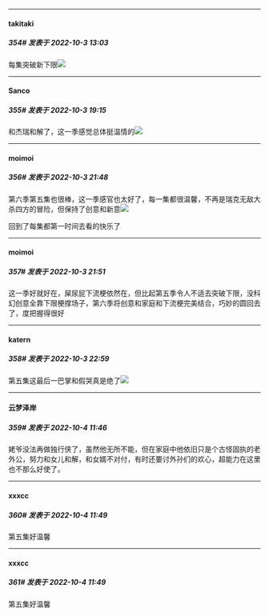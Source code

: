 

*****

####  takitaki  
##### 354#       发表于 2022-10-3 13:03

每集突破新下限<img src="https://static.saraba1st.com/image/smiley/face2017/067.png" referrerpolicy="no-referrer">



*****

####  Sanco  
##### 355#       发表于 2022-10-3 19:15

和杰瑞和解了，这一季感觉总体挺温情的<img src="https://static.saraba1st.com/image/smiley/face2017/067.png" referrerpolicy="no-referrer">



*****

####  moimoi  
##### 356#       发表于 2022-10-3 21:48

第六季第五集也很棒，这一季感官也太好了，每一集都很温馨，不再是瑞克无敌大杀四方的冒险，但保持了创意和新意<img src="https://static.saraba1st.com/image/smiley/face2017/174.png" referrerpolicy="no-referrer">

回到了每集都第一时间去看的快乐了



*****

####  moimoi  
##### 357#       发表于 2022-10-3 21:51

这一季好就好在，屎尿屁下流梗依然在，但比起第五季令人不适去突破下限，没科幻创意全靠下限梗撑场子，第六季将创意和家庭和下流梗完美结合，巧妙的圆回去了，度把握得很好



*****

####  katern  
##### 358#       发表于 2022-10-3 22:59

第五集这最后一巴掌和假哭真是绝了<img src="https://static.saraba1st.com/image/smiley/face2017/067.png" referrerpolicy="no-referrer">



*****

####  云梦泽岸  
##### 359#       发表于 2022-10-4 11:46

姥爷没法再做独行侠了，虽然他无所不能，但在家庭中他依旧只是个古怪固执的老外公，努力和女儿和解，和女婿不对付，有时还要讨外孙们的欢心，超能力在这里也不那么好使了。

*****

####  xxxcc  
##### 360#       发表于 2022-10-4 11:49

第五集好温馨



*****

####  xxxcc  
##### 361#       发表于 2022-10-4 11:49

第五集好温馨

